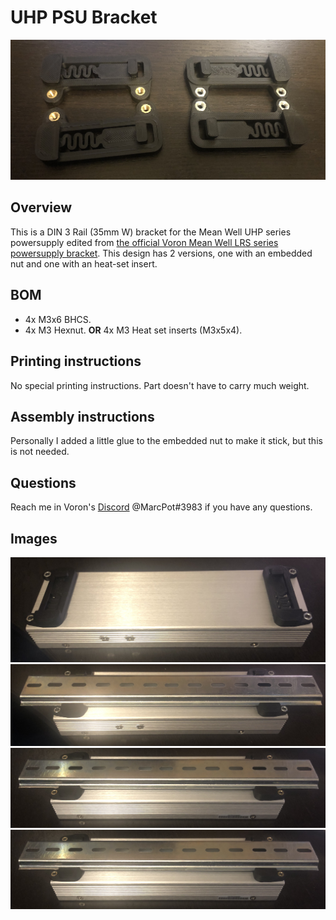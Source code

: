 # UHP PSU Bracket
![All Options](Images/all_tests.JPEG)

## Overview
This is a DIN 3 Rail (35mm W) bracket for the Mean Well UHP series powersupply edited from [the official Voron Mean Well LRS series powersupply bracket](https://github.com/VoronDesign/Voron-2/blob/Voron2.4/STLs/VORON2.4/Electronics_Compartment/DIN_Brackets/lrs_psu_bracket_clip.stl). This design has 2 versions, one with an embedded nut and one with an heat-set insert.

## BOM
* 4x M3x6 BHCS.
* 4x M3 Hexnut. **OR** 4x M3 Heat set inserts (M3x5x4).

## Printing instructions
No special printing instructions. Part doesn't have to carry much weight.

## Assembly instructions
Personally I added a little glue to the embedded nut to make it stick, but this is not needed.

## Questions
Reach me in Voron's [Discord](https://discord.gg/xgXWctB) @MarcPot#3983 if you have any questions.

## Images
![Hexnut](Images/hexnut.JPEG)
![Hexnut with rail](Images/hexnut_rail.JPEG)
![Insert](Images/insert_rail.JPEG)
![Insert with Rail](Images/insert_rail.JPEG)

